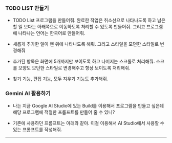 ### TODO LIST 만들기
- TODO List 프로그램을 만들어줘. 완료한 작업은 취소선으로 나타나도록 하고 남은 할 일 보다는 아래쪽으로 이동하도록 처리할 수 있도록 만들어줘. 그리고 프로그램에 나타나는 언어는 한국어로 만들어줘.  

- 새롭게 추가한 일이 맨 위에 나타나도록 해줘. 그리고 스타일을 모던한 스타일로 변경해줘 

- 추가된 항목은 화면에 5개까지만 보이도록 하고 나머지는 스크롤로 처리해줘. 스크롤 모양도 모던한 스타일로 변경해주고 항상 보이도록 처리해줘.

- 찾기 기능, 편집 기능, 모두 지우기 기능도 추가해줘.

### Gemini AI 활용하기
- 나는 지금 Google AI Studio에 있는 Build를 이용해서 프로그램을 만들고 싶은데 해당 프로그램에 적절한 프롬프트를 만들어 줄 수 있니? 

- 기존에 사용하던 프롬프트는 아래와 같아. 이걸 이용해서 AI Studio에서 사용할 수 있는 프롬프트를 작성해줘. 

---